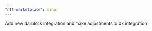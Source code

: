 ```yaml
---
"nft-marketplace": minor
---
```


Add new darblock integration and make adjustments to 0x integration

